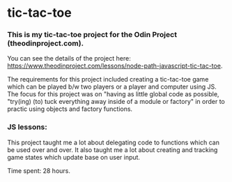 # tic-tac-toe

### This is my tic-tac-toe project for the Odin Project (theodinproject.com).
You can see the details of the project here: https://www.theodinproject.com/lessons/node-path-javascript-tic-tac-toe.

The requirements for this project included creating a tic-tac-toe game which can be played b/w two players or a player and computer using JS. The focus for this project was on "having as little global code as possible, "try(ing) (to) tuck everything away inside of a module or factory" in order to practic using objects and factory functions.

### JS lessons:
This project taught me a lot about delegating code to functions which can be used over and over. It also taught me a lot about creating and tracking game states which update base on user input.

Time spent: 28 hours.
